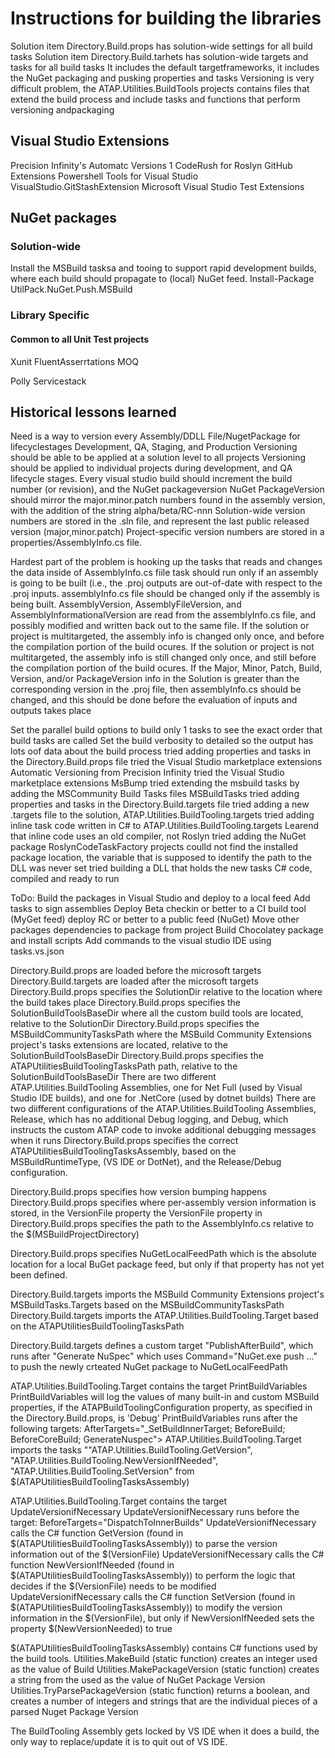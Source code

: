 # Instructions for building the libraries

Solution item Directory.Build.props has solution-wide settings for all build tasks
Solution item Directory.Build.tarhets has solution-wide targets and tasks for all build tasks
It includes the default targetframeworks,
it includes the NuGet packaging and pusking properties and tasks
Versioning is very difficult problem, the ATAP.Utilities.BuildTools projects contains files that extend the build process and include tasks and functions that perform versioning andpackaging
## Visual Studio Extensions
Precision Infinity's Automatc Versions 1
CodeRush for Roslyn
GitHub Extensions
Powershell Tools for Visual Studio
VisualStudio.GitStashExtension
Microsoft Visual Studio Test Extensions

## NuGet packages
### Solution-wide
Install the MSBuild tasksa and tooing to support rapid development builds, where each build should propagate to (local) NuGet feed.
Install-Package UtilPack.NuGet.Push.MSBuild
### Library Specific
#### Common to all Unit Test projects
Xunit
FluentAsserrtations
MOQ

Polly
Servicestack

## Historical lessons learned
Need is a way to version every Assembly/DDLL File/NugetPackage for lifecyclestages Development, QA, Staging, and Production
Versioning should be able to be applied at a solution level to all projects
Versioning should be applied to individual projects during development, and QA lifecycle stages.
Every visual studio build should increment the build number (or revision), and the NuGet packageversion
NuGet PackageVersion should mirror the major.minor.patch numbers found in the assembly version, with the addition of the string alpha/beta/RC-nnn
Solution-wide version numbers are stored in the .sln file, and represent the last public released version (major,minor.patch)
Project-specific version numbers are stored in a properties/AssemblyInfo.cs file.

Hardest part of the problem is hooking up the tasks that reads and changes the data inside of AssemblyInfo.cs fiile
task should run only if an assembly is going to be built (i.e., the .proj outputs are out-of-date with respect to the .proj inputs.
assemblyInfo.cs file should be changed only if the assembly is being built.
AssemblyVersion, AssemblyFileVersion, and AssemblyInformationalVersion are read from the assemblyInfo.cs file, and possibly modified and written back out to the same file.
If the solution or project is multitargeted, the assembly info is changed only once, and before the compilation portion of the build ocures.
If the solution or project is not multitargeted, the assembly info is still changed only once, and still before the compilation portion of the build ocures.
If the Major, Minor, Patch, Build, Version, and/or PackageVersion info in the Solution is greater than the corresponding version in the .proj file, then assemblyInfo.cs should be changed, and this should be done before the evaluation of inputs and outputs takes place

Set the parallel build options to build only 1 tasks to see the exact order that build tasks are called
Set the build verbosity to detailed  so the output has lots oof data about  the build process
tried adding properties and tasks in the Directory.Build.props file
tried the Visual Studio marketplace extensions Automatic Versioning from Precision Infinity
tried the Visual Studio marketplace extensions MsBump
tried extending the msbuild tasks by adding the MSCommunity Build Tasks files MSBuildTasks
tried adding properties and tasks in the Directory.Build.targets file
tried adding a new .targets file to the solution, ATAP.Utilities.BuildTooling.targets
tried adding inline task code written in C# to ATAP.Utilities.BuildTooling.targets
  Learend that inline code uses an old compiler, not Roslyn
tried adding the NuGet package RoslynCodeTaskFactory
  projects coulld not find the installed package location, the variable that is supposed to identify the path to the DLL was never set
tried building a DLL that holds the new tasks C# code, compiled and ready to run

ToDo:
Build the packages in Visual Studio and deploy to a local feed
Add tasks to sign assemblies
Deploy Beta checkin or better to a CI build tool (MyGet feed)
deploy RC or better to a public feed (NuGet)
Move other packages dependencies to package from project
Build Chocolatey package and install scripts
Add commands to the visual studio IDE using tasks.vs.json


Directory.Build.props are loaded before the microsoft targets
Directory.Build.targets are loaded after the microsoft targets
Directory.Build.props specifies the SolutionDir relative to the location where the build takes place
Directory.Build.props specifies the SolutionBuildToolsBaseDir where all the custom build tools are located, relative to the SolutionDir
Directory.Build.props specifies the MSBuildCommunityTasksPath where the MSBuild Community Extensions project's tasks extensions are located, relative to the SolutionBuildToolsBaseDir
Directory.Build.props specifies the ATAPUtilitiesBuildToolingTasksPath path, relative to the SolutionBuildToolsBaseDir
There are two different ATAP.Utilities.BuildTooling Assemblies, one for Net Full (used by Visual Studio IDE builds), and one for .NetCore (used by dotnet builds)
There are two diifferent configurations of the ATAP.Utilities.BuildTooling Assemblies, Release, which has no additional Debug logging, and Debug, which instructs the custom ATAP code to invoke additional debugging messages when it runs
Directory.Build.props specifies the correct ATAPUtilitiesBuildToolingTasksAssembly, based on the MSBuildRuntimeType, (VS IDE or DotNet), and the Release/Debug configuration.


Directory.Build.props specifies how version bumping happens
Directory.Build.props specifies where per-assembly version information is stored, in the VersionFile property
the VersionFile property in Directory.Build.props specifies the path to the AssemblyInfo.cs relative to the $(MSBuildProjectDirectory)

Directory.Build.props specifies NuGetLocalFeedPath which is the absolute location for a local BuGet package feed, but only if that property has not yet been defined.

Directory.Build.targets imports the MSBuild Community Extensions project's MSBuildTasks.Targets based on the MSBuildCommunityTasksPath
Directory.Build.targets imports the ATAP.Utilities.BuildTooling.Target based on the ATAPUtilitiesBuildToolingTasksPath

Directory.Build.targets defines a custom target "PublishAfterBuild", which runs after "Generate NuSpec" which uses Command="NuGet.exe push ..." to push the newly crteated NuGet package to NuGetLocalFeedPath

ATAP.Utilities.BuildTooling.Target contains the target PrintBuildVariables
PrintBuildVariables will log the values of many built-in and custom MSBuild properties, if the ATAPBuildToolingConfiguration property, as specified in the Directory.Build.props, is 'Debug'
PrintBuildVariables runs after the following targets: AfterTargets="_SetBuildInnerTarget; BeforeBuild; BeforeCoreBuild; GenerateNuspec">
ATAP.Utilities.BuildTooling.Target imports the tasks ""ATAP.Utilities.BuildTooling.GetVersion", "ATAP.Utilities.BuildTooling.NewVersionIfNeeded", "ATAP.Utilities.BuildTooling.SetVersion" from $(ATAPUtilitiesBuildToolingTasksAssembly)

ATAP.Utilities.BuildTooling.Target contains the target UpdateVersionifNecessary
UpdateVersionifNecessary runs before the target: BeforeTargets="DispatchToInnerBuilds"
UpdateVersionifNecessary calls the C# function GetVersion (found in $(ATAPUtilitiesBuildToolingTasksAssembly)) to parse the version information out of the $(VersionFile)
UpdateVersionifNecessary calls the C# function NewVersionIfNeeded (found in $(ATAPUtilitiesBuildToolingTasksAssembly)) to perform the logic that decides if the $(VersionFile) needs to be modified
UpdateVersionifNecessary calls the C# function SetVersion (found in $(ATAPUtilitiesBuildToolingTasksAssembly)) to modify the version information in the $(VersionFile), but only if NewVersionIfNeeded sets the property $(NewVersionNeeded) to true

$(ATAPUtilitiesBuildToolingTasksAssembly) contains C# functions used by the build tools.
Utilities.MakeBuild (static function) creates an integer used as the value of Build
Utilities.MakePackageVersion (static function) creates a string from the used as the value of NuGet Package Version
Utilities.TryParsePackageVersion (static function) returns a boolean, and creates a number of integers and strings that are the individual pieces of a parsed Nuget Package Version


The BuildTooling Assembly gets locked by VS IDE when it does a build, the only way to replace/update it is to quit out of VS IDE.
